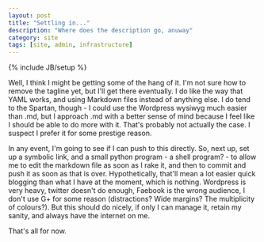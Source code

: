 ```yaml
---
layout: post
title: "Settling in..."
description: "Where does the description go, anuway"
category: site
tags: [site, admin, infrastructure]
---
```

{% include JB/setup %}

Well, I think I might be getting some of the hang of it. I'm not sure
how to remove the tagline yet, but I'll get there eventually. I do like
the way that YAML works, and using Markdown files instead of anything
else. I do tend to the Spartan, though - I could use the Wordpress
wysiwyg much easier than .md, but I approach .md with a better sense of
mind because I feel like I should be able to do more with it. That's
probably not actually the case. I suspect I prefer it for some prestige
reason.

In any event, I'm going to see if I can push to this directly. So, next
up, set up a symbolic link, and a small python program - a shell
program? - to allow me to edit the markdown file as soon as I rake it,
and then to commit and push it as soon as that is over. Hypothetically,
that'll mean a lot easier quick blogging than what I have at the moment,
which is nothing. Wordpress is very heavy, twitter doesn't do enough,
Faebook is the wrong audience, I don't use G+ for some reason
(distractions? Wide margins? The multiplicity of colours?). But this
should do nicely, if only I can manage it, retain my sanity, and always
have the internet on me. 

That's all for now.
